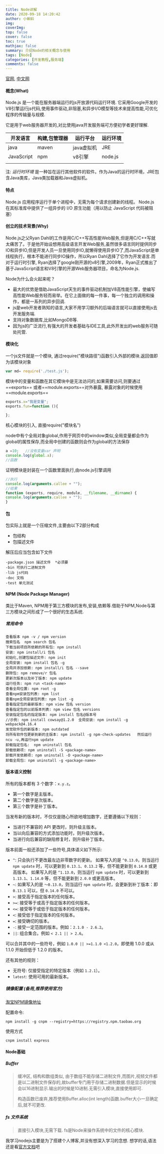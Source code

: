 ```yaml
---
title: Node详解
date: 2020-09-18 14:20:42
author: 小蝌蚪
img: 
coverImg: 
top: false
cover: false
toc: true
mathjax: false
summary: 介绍Node的相关概念与使用
tags: [Node]
categories: [开发教程,服务端]
comments: false
---
```






[官网](https://nodejs.org/zh-cn/),  [中文网](http://nodejs.cn/)

#### 概念(What)

Node.js 是一个能在服务器端运行的js开放源代码运行环境. 它采用Google开发的V8引擎运行js代码,使用事件驱动,非阻塞,和异步I/O模型等技术来提高性能,可优化程序的传输量与规模.

它是用于web服务器开发的,对比使用java开发服务端可方便初学者更好理解.

| 开发语言   | 构建,包管理器 | 运行平台   | 运行环境 |
| ---------- | ------------- | ---------- | -------- |
| java       | maven         | java虚拟机 | JRE      |
| JavaScript | npm           | v8引擎     | node.js  |
|            |               |            |          |

注: *运行时环境* 是一种旨在运行其他软件的软件。作为Java的运行时环境，JRE包含Java类库，Java类加载器和Java虚拟机。

#### 特点

Node.js 应用程序运行于单个进程中，无需为每个请求创建新的线程。 Node.js 在其标准库中提供了一组异步的 I/O 原生功能（用以防止 JavaScript 代码被阻塞）

#### 创立的技术背景(Why)

Node.js之父Ryan Dahl的工作是用C/C++写高性能Web服务,但是用C/C++写就太痛苦了。于是他开始设想用高级语言开发Web服务,虽然很多语言同时提供同步IO和异步IO,但是开发人员一旦使用同步IO,就懒得使用异步IO了,而JavaScript是单线程执行，根本不能进行同步IO操作，所以Ryan Dahl选择了它作为开发语言.而对于运行时引擎, Ryan选择了google刚开源的v8引擎,2009年，Ryan正式推出了基于JavaScript语言和V8引擎的开源Web服务器项目，命名为Node.js.

Node为什么会火起来呢？

- 最大的优势是借助JavaScript天生的事件驱动机制加V8高性能引擎，使编写高性能Web服务轻而易举。在它上面做的每一件事，每一个独立的调用和操作，都是一系列的异步回调.
- js是web开发者熟知的语言,大家不用学习额外的后端语言就可以直接使用js去开发服务端.
- 支持对象数据库,比如MongoDB等.
- 因为js的广泛流行,有强大的开发者基础与IDE工具,此外开发出的web服务可随处托管.

####  模块化

一个js文件就是一个模块, 通过require("模块路径")函数引入外部的模块.返回值即为该模块对象

```js
var md= require('./test.js');
```

模块中的变量和函数在其它模块中是无法访问的,如果需要访问,则要通过==exports== 或者==module.exports==对外暴露, 暴露对象的时候使用==module.exports==

```js
exports.x="我是变量";
exports.fun=function (){
    
};
```

核心模块的引入, 直接require("模块名")

node中有个全局对象global,作用于网页中的window类似,全局变量都会作为global的属性保存,而全局中创建的函数则会作为global的方法保存

```js
a =10;   //没有变量var 声明
console.log(global.a);
//函数

```

证明模块是封装在一个函数里面执行,由node.js引擎调用

```js
//执行
console.log(arguments.callee + "");
//结果
function (exports, require, module, __filename, __dirname) {
console.log(arguments.callee + "");
}

```

####  包

包实际上就是一个压缩文件,主要由以下2部分构成

- 包结构
- 包描述文件

解压后应当包含如下文件

```
-package.json 描述文件  *必须要
-bin 可执行二进制文件
-lib js代码
-doc 文档
-test 单元测试
```

#### NPM (Node Package Manager)

类比于Maven, NPM用于第三方模块的发布,安装,依赖等.借助于NPM,Node与第三方模块之间形成了一个很好的生态系统.

##### 常用命令

```
查看版本 npm -v / npm version
搜索包名  npm search 包名
下载当前项目所依赖的所有包: npm install
安装: npm install/i 包名
初始化,创建包描述文件: npm init
全局安装: npm install 包名 -g
全局并添加依赖: npm install/i 包名 --save
删除包: npm remove/r 包名
更新次版本以及补丁版本: npm update
运行任务: npm run <task-name>
查看全局位置: npm root -g
查看npm安装包列表: npm list
查看npm全局安装包列表: npm list -g
查看指定包的最新版本: npm view 包名 version
查看指定包的以前版本列表: npm view 包名 versions
安装指定包名的指定版本: npm install 包名@版本号   
//示例: npm install cowsay@1.2.0  全局安装: npm install -g webpack@4.16.4
发觉软件包的新版本: npm outdated
将所有软件包更新到新的主版本: npm install -g npm-check-updates   然后运行 ncu -u,再运行npm update
卸载指定包名:  npm uninstall 包名
卸载依赖项: npm uninstall -S <package-name>
卸载开发依赖项: npm uninstall -D <package-name>
卸载全局包: npm uninstall -g <package-name>

```

#### 版本语义控制

所有的版本都有 3 个数字：`x.y.z`。

- 第一个数字是主版本。
- 第二个数字是次版本。
- 第三个数字是补丁版本。

当发布新的版本时，不仅仅是随心所欲地增加数字，还要遵循以下规则：

- 当进行不兼容的 API 更改时，则升级主版本。
- 当以向后兼容的方式添加功能时，则升级次版本。
- 当进行向后兼容的缺陷修复时，则升级补丁版本。

版本前面一般还添加了一些符号,具体语义如下所示: 

- `^`: 只会执行不更改最左边非零数字的更新。 如果写入的是 `^0.13.0`，则当运行 `npm update` 时，可以更新到 `0.13.1`、`0.13.2` 等，但不能更新到 `0.14.0` 或更高版本。 如果写入的是 `^1.13.0`，则当运行 `npm update` 时，可以更新到 `1.13.1`、`1.14.0` 等，但不能更新到 `2.0.0` 或更高版本。
- `~`: 如果写入的是 `〜0.13.0`，则当运行 `npm update` 时，会更新到补丁版本：即 `0.13.1` 可以，但 `0.14.0` 不可以。
- `>`: 接受高于指定版本的任何版本。
- `>=`: 接受等于或高于指定版本的任何版本。
- `<=`: 接受等于或低于指定版本的任何版本。
- `<`: 接受低于指定版本的任何版本。
- `=`: 接受确切的版本。
- `-`: 接受一定范围的版本。例如：`2.1.0 - 2.6.2`。
- `||`: 组合集合。例如 `< 2.1 || > 2.6`。

可以合并其中的一些符号，例如 `1.0.0 || >=1.1.0 <1.2.0`，即使用 1.0.0 或从 1.1.0 开始但低于 1.2.0 的版本。

还有其他的规则：

- 无符号: 仅接受指定的特定版本（例如 `1.2.1`）。
- `latest`: 使用可用的最新版本。



##### 镜像配置 (备用,推荐使用官方)

[淘宝NPM镜像地址](http://npm.taobao.org/)

配置命令:

```
npm install -g cnpm --registry=https://registry.npm.taobao.org
```

使用方式

```
cnpm install express
```

#### Node基础

##### Buffer

> 缓冲区, 结构和数组类似, 由于数组不能存储二进制文件,而图片,视频文件都是以二进制文件保存的,故buffer专门用于存储二进制数据.但是显示的时候会以16进制显示.输出的时候是10进制.无需引入模块,直接使用即可.
>
> 构造函数已废弃,推荐使用Buffer.alloc(int length)函数.buffer大小一旦确定后,就不可更改.

##### fs 文件系统

> 直接引入模块,无需下载. fs是Node来操作系统中的文件的核心模块.

我学习nodejs主要是为了搭建个人博客,并没有想深入学习的念想. 想学的话,语法还是看[官方文档](http://nodejs.cn/learn)吧


